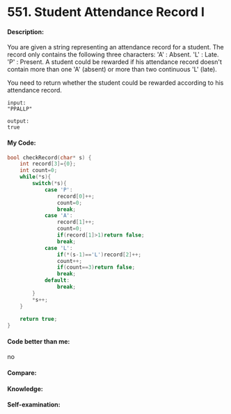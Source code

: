 <h1>551. Student Attendance Record I</h1>

<h4>Description:</h4>

You are given a string representing an attendance record for a student. The record only contains the following three characters:
'A' : Absent.
'L' : Late.
'P' : Present.
A student could be rewarded if his attendance record doesn't contain more than one 'A' (absent) or more than two continuous 'L' (late).

You need to return whether the student could be rewarded according to his attendance record.

```
input:
"PPALLP"

output:
true
```

<h4>My Code:</h4>

```c
bool checkRecord(char* s) {
    int record[3]={0};
    int count=0;
    while(*s){
        switch(*s){
            case 'P':
                record[0]++;
                count=0;
                break;
            case 'A':
                record[1]++;
                count=0;
                if(record[1]>1)return false;
                break;
            case 'L':
                if(*(s-1)=='L')record[2]++;
                count++;
                if(count==3)return false;
                break;
            default:
                break;
        }
        *s++;
    }
    
    return true;
}
```

<h4>Code better than me:</h4>
no

<h4>Compare:</h4>

<h4>Knowledge:</h4>

<h4>Self-examination:</h4>

